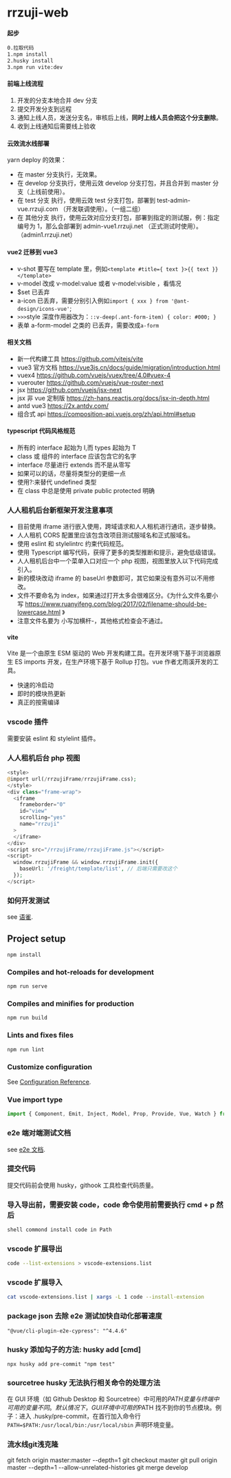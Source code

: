 # rrzuji-web

#### 起步

```bash
0.拉取代码
1.npm install
2.husky install
3.npm run vite:dev
```

#### 前端上线流程

1. 开发的分支本地合并 dev 分支
2. 提交开发分支到远程
3. 通知上线人员，发送分支名，审核后上线，**同时上线人员会把这个分支删除**。
4. 收到上线通知后需要线上验收

#### 云效流水线部署

yarn deploy 的效果：

- 在 master 分支执行，无效果。
- 在 develop 分支执行，使用云效 develop 分支打包，并且合并到 master 分支（上线前使用）。
- 在 test 分支 执行，使用云效 test 分支打包，部署到 test-admin-vue.rrzuji.com （开发联调使用）。（一组二组）
- 在 其他分支 执行，使用云效对应分支打包，部署到指定的测试服，例：指定编号为 1，那么会部署到 admin-vue1.rrzuji.net （正式测试时使用）。（admin1.rrzuji.net）

#### vue2 迁移到 vue3

- v-shot 要写在 template 里，例如`<template #title={ text }>{{ text }}</template>`
- v-model 改成 v-model:value 或者 v-model:visible ，看情况
- $set 已丢弃
- a-icon 已丢弃，需要分别引入例如`import { xxx } from '@ant-design/icons-vue'`;
- `>>>`style 深度作用器改为：`::v-deep(.ant-form-item) { color: #000; }`
- 表单 a-form-model 之类的 已丢弃，需要改成`a-form`

#### 相关文档

- 新一代构建工具 https://github.com/vitejs/vite
- vue3 官方文档 https://vue3js.cn/docs/guide/migration/introduction.html
- vuex4 https://github.com/vuejs/vuex/tree/4.0#vuex-4
- vuerouter https://github.com/vuejs/vue-router-next
- jsx https://github.com/vuejs/jsx-next
- jsx 非 vue 定制版 https://zh-hans.reactjs.org/docs/jsx-in-depth.html
- antd vue3 https://2x.antdv.com/
- 组合式 api https://composition-api.vuejs.org/zh/api.html#setup

#### typescript 代码风格规范

- 所有的 interface 起始为 I,而 types 起始为 T
- class 或 组件的 interface 应该包含它的名字
- interface 尽量进行 extends 而不是从零写
- 如果可以的话，尽量将类型分的更细一点
- 使用?:来替代 undefined 类型
- 在 class 中总是使用 private public protected 明确

### 人人租机后台新框架开发注意事项

- 目前使用 iframe 进行嵌入使用，跨域请求和人人租机进行通讯，逐步替换。
- 人人租机 CORS 配置里应该包含改项目测试服域名和正式服域名。
- 使用 eslint 和 stylelintrc 约束代码规范。
- 使用 Typescript 编写代码，获得了更多的类型推断和提示，避免低级错误。
- 人人租机后台中一个菜单入口对应一个 php 视图，视图里放入以下代码完成引入。
- 新的模块改动 iframe 的 baseUrl 参数即可，其它如果没有意外可以不用修改。
- 文件不要命名为 index，如果通过打开太多会很难区分。《为什么文件名要小写 https://www.ruanyifeng.com/blog/2017/02/filename-should-be-lowercase.html 》
- 注意文件名要为 小写加横杆-，其他格式检查会不通过。

#### vite

Vite 是一个由原生 ESM 驱动的 Web 开发构建工具。在开发环境下基于浏览器原生 ES imports 开发，在生产环境下基于 Rollup 打包。vue 作者尤雨溪开发的工具。

- 快速的冷启动
- 即时的模块热更新
- 真正的按需编译

### vscode 插件

需要安装 eslint 和 stylelint 插件。

### 人人租机后台 php 视图

```php
<style>
@import url(/rrzujiFrame/rrzujiFrame.css);
</style>
<div class="frame-wrap">
  <iframe
    frameborder="0"
    id="view"
    scrolling="yes"
    name="rrzuji"
  >
  </iframe>
</div>
<script src="/rrzujiFrame/rrzujiFrame.js"></script>
<script>
  window.rrzujiFrame && window.rrzujiFrame.init({
    baseUrl: '/freight/template/list', // 后端只需要改这个
  });
</script>
```

### 如何开发测试

see [语雀](https://www.yuque.com/oxa3qz/icl0kt/ybagbv).

## Project setup

```
npm install
```

### Compiles and hot-reloads for development

```
npm run serve
```

### Compiles and minifies for production

```
npm run build
```

### Lints and fixes files

```
npm run lint
```

### Customize configuration

See [Configuration Reference](https://cli.vuejs.org/config/).

### Vue import type

```js
import { Component, Emit, Inject, Model, Prop, Provide, Vue, Watch } from 'vue-property-decorator';
```

### e2e 端对端测试文档

see [e2e 文档](https://docs.cypress.io/zh-cn/guides/overview/why-cypress.html#).

### 提交代码

提交代码前会使用 husky，githook 工具检查代码质量。

### 导入导出前，需要安装 code，code 命令使用前需要执行 cmd + p 然后

```bash
shell commond install code in Path
```

### vscode 扩展导出

```bash
code --list-extensions > vscode-extensions.list
```

### vscode 扩展导入

```bash
cat vscode-extensions.list | xargs -L 1 code --install-extension
```

### package json 去除 e2e 测试加快自动化部署速度

```dotnetcli
"@vue/cli-plugin-e2e-cypress": "^4.4.6"
```

### husky 添加勾子的方法: husky add <hookname> [cmd]

```dotnetcli
npx husky add pre-commit "npm test"
```

### sourcetree husky 无法执行相关命令的处理方法

在 GUI 环境（如 Github Desktop 和 Sourcetree）中可用的$PATH变量与终端中可用的变量不同。默认情况下，GUI环境中可用的$PATH 找不到你的节点模块。例子：进入 .husky/pre-commit，在首行加入命令行 `PATH=$PATH:/usr/local/bin:/usr/local/sbin` 声明环境变量。

### 流水线git浅克隆
git fetch origin master:master --depth=1
git checkout master
git pull origin master --depth=1 --allow-unrelated-histories
git merge develop


